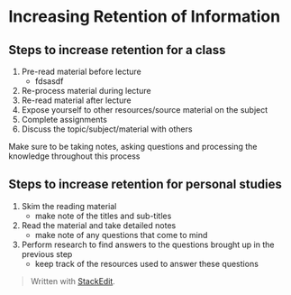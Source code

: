 # Increasing Retention of Information

## Steps to increase retention for a class

 1. Pre-read material before lecture
	 - fdsasdf
 3. Re-process material during lecture
 4. Re-read material after lecture
 5. Expose yourself to other resources/source material on the subject
 6. Complete assignments
 7. Discuss the topic/subject/material with others

Make sure to be taking notes, asking questions and processing the knowledge throughout this process

## Steps to increase retention for personal studies

 1. Skim the reading material
	 - make note of the titles and sub-titles
 2. Read the material and take detailed notes
	 - make note of any questions that come to mind
 3. Perform research to find answers to the questions brought up in the previous step
	 - keep track of the resources used to answer these questions

> Written with [StackEdit](https://stackedit.io/).
<!--stackedit_data:
eyJoaXN0b3J5IjpbMTU4ODc1ODYwMV19
-->